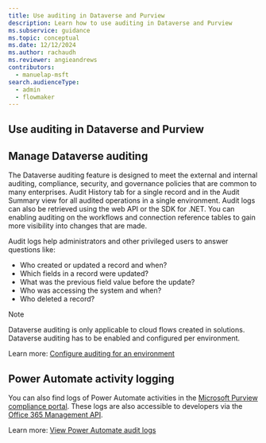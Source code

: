 ```yaml
---
title: Use auditing in Dataverse and Purview
description: Learn how to use auditing in Dataverse and Purview
ms.subservice: guidance
ms.topic: conceptual
ms.date: 12/12/2024
ms.author: rachaudh
ms.reviewer: angieandrews
contributors: 
  - manuelap-msft
search.audienceType: 
  - admin
  - flowmaker
---
```


## Use auditing in Dataverse and Purview

## Manage Dataverse auditing

The Dataverse auditing feature is designed to meet the external and internal auditing, compliance, security, and governance policies that are common to many enterprises. Audit History tab for a single record and in the Audit Summary view for all audited operations in a single environment. Audit logs can also be retrieved using the web API or the SDK for .NET. You can enabling auditing on the workflows and connection reference tables to gain more visibility into changes that are made.

Audit logs help administrators and other privileged users to answer questions like:

- Who created or updated a record and when?
- Which fields in a record were updated?
-  What was the previous field value before the update?
- Who was accessing the system and when?
- Who deleted a record?

>[!NOTE]
> Dataverse auditing is only applicable to cloud flows created in solutions. Dataverse auditing has to be enabled and configured per environment. 

Learn more: [Configure auditing for an environment](/power-platform/admin/manage-dataverse-auditing#configure-auditing-for-an-environment)

## Power Automate activity logging

You can also find logs of Power Automate activities in the [Microsoft Purview compliance portal](https://compliance.microsoft.com/). These logs are also accessible to developers via the [Office 365 Management API](/office/office-365-management-api/office-365-management-apis-overview).

Learn more: [View Power Automate audit logs](/power-platform/admin/logging-power-automate)